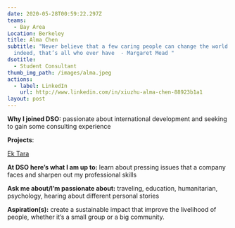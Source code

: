 ```yaml
---
date: 2020-05-28T00:59:22.297Z
teams:
  - Bay Area
Location: Berkeley
title: Alma Chen
subtitle: "Never believe that a few caring people can change the world. For
  indeed, that’s all who ever have  - Margaret Mead "
dsotitle:
  - Student Consultant
thumb_img_path: /images/alma.jpeg
actions:
  - label: LinkedIn
    url: http://www.linkedin.com/in/xiuzhu-alma-chen-88923b1a1
layout: post
---
```

**Why I joined DSO:** passionate about international development and seeking to gain some consulting experience

**Projects**: 

[Ek Tara](https://ektara.org.in/)

**At DSO here’s what I am up to:** learn about pressing issues that a company faces and sharpen out my professional skills

**Ask me about/I’m passionate about:** traveling, education, humanitarian, psychology, hearing about different personal stories

**Aspiration(s):** create a sustainable impact that improve the livelihood of people, whether it’s a small group or a big community.
